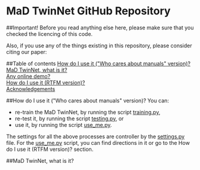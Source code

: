 # MaD TwinNet GitHub Repository

##Important!
Before you read anything else here, please make sure that you checked the licencing of this code. 

Also, if you use any of the things existing in this repository, please consider citing our paper: 

##Table of contents
[How do I use it ("Who cares about manuals" version)?]()\
[MaD TwinNet, what is it?]()\
[Any online demo?]()\
[How do I use it (RTFM version)?]()\
[Acknowledgements]()

##How do I use it ("Who cares about manuals" version)?
You can:
- re-train the MaD TwinNet, by running the script [training.py](scripts/training.py),
- re-test it, by running the script [testing.py](scripts/testing.py), or 
- use it, by running the script [use_me.py](scripts/use_me.py).

The settings for all the above processes are controller by the [settings.py](helpers/settings.py) file. 
For the [use_me.py](scripts/use_me.py) script, you can find directions in it or go to the 
How do I use it (RTFM version)? section.  

##MaD TwinNet, what is it?
